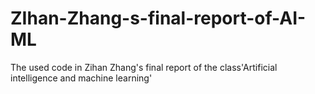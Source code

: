 # ZIhan-Zhang-s-final-report-of-AI-ML
The used code in Zihan Zhang's final report of the class'Artificial intelligence and machine learning' 
